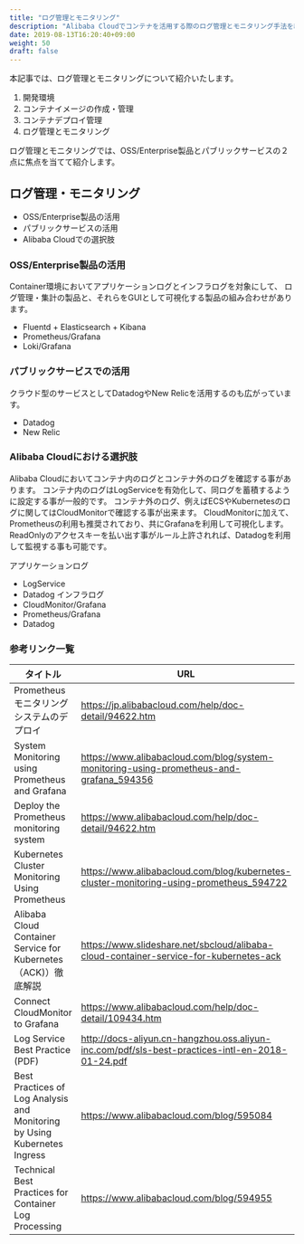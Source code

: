 ```yaml
---
title: "ログ管理とモニタリング"
description: "Alibaba Cloudでコンテナを活用する際のログ管理とモニタリング手法を紹介します。"
date: 2019-08-13T16:20:40+09:00
weight: 50
draft: false
---
```

本記事では、ログ管理とモニタリングについて紹介いたします。

1. 開発環境
1. コンテナイメージの作成・管理
1. コンテナデプロイ管理
1. ログ管理とモニタリング

ログ管理とモニタリングでは、OSS/Enterprise製品とパブリックサービスの２点に焦点を当てて紹介します。

## ログ管理・モニタリング
- OSS/Enterprise製品の活用
- パブリックサービスの活用
- Alibaba Cloudでの選択肢

### OSS/Enterprise製品の活用
Container環境においてアプリケーションログとインフラログを対象にして、
ログ管理・集計の製品と、それらをGUIとして可視化する製品の組み合わせがあります。

- Fluentd + Elasticsearch + Kibana  
- Prometheus/Grafana
- Loki/Grafana

### パブリックサービスでの活用
クラウド型のサービスとしてDatadogやNew Relicを活用するのも広がっています。

- Datadog
- New Relic

### Alibaba Cloudにおける選択肢
Alibaba Cloudにおいてコンテナ内のログとコンテナ外のログを確認する事があります。
コンテナ内のログはLogServiceを有効化して、同ログを蓄積するように設定する事が一般的です。
コンテナ外のログ、例えばECSやKubernetesのログに関してはCloudMonitorで確認する事が出来ます。
CloudMonitorに加えて、Prometheusの利用も推奨されており、共にGrafanaを利用して可視化します。
ReadOnlyのアクセスキーを払い出す事がルール上許されれば、Datadogを利用して監視する事も可能です。

アプリケーションログ
  - LogService
  - Datadog
インフラログ
  - CloudMonitor/Grafana
  - Prometheus/Grafana
  - Datadog

### 参考リンク一覧
|タイトル|URL|
| ---- | ---- |
|Prometheusモニタリングシステムのデプロイ|https://jp.alibabacloud.com/help/doc-detail/94622.htm|
|System Monitoring using Prometheus and Grafana|https://www.alibabacloud.com/blog/system-monitoring-using-prometheus-and-grafana_594356|
| Deploy the Prometheus monitoring system | https://www.alibabacloud.com/help/doc-detail/94622.htm |
| Kubernetes Cluster Monitoring Using Prometheus | https://www.alibabacloud.com/blog/kubernetes-cluster-monitoring-using-prometheus_594722 |
| Alibaba Cloud Container Service for Kubernetes （ACK)）徹底解説 | https://www.slideshare.net/sbcloud/alibaba-cloud-container-service-for-kubernetes-ack |
| Connect CloudMonitor to Grafana | https://www.alibabacloud.com/help/doc-detail/109434.htm |
| Log Service Best Practice (PDF) | http://docs-aliyun.cn-hangzhou.oss.aliyun-inc.com/pdf/sls-best-practices-intl-en-2018-01-24.pdf |
| Best Practices of Log Analysis and Monitoring by Using Kubernetes Ingress | https://www.alibabacloud.com/blog/595084 |
| Technical Best Practices for Container Log Processing | https://www.alibabacloud.com/blog/594955 |